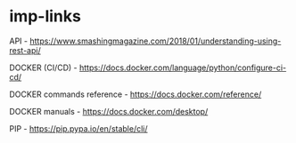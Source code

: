 # imp-links

API -
https://www.smashingmagazine.com/2018/01/understanding-using-rest-api/

DOCKER (CI/CD) - 
https://docs.docker.com/language/python/configure-ci-cd/

DOCKER commands reference -
https://docs.docker.com/reference/

DOCKER manuals - 
https://docs.docker.com/desktop/

PIP - 
https://pip.pypa.io/en/stable/cli/



